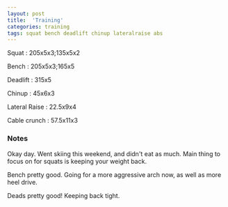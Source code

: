 ```yaml
---
layout: post
title:  'Training'
categories: training
tags: squat bench deadlift chinup lateralraise abs
---
```


Squat       :   205x5x3;135x5x2

Bench       :   205x5x3;165x5

Deadlift    :   315x5

Chinup      :   45x6x3

Lateral Raise   :   22.5x9x4

Cable crunch    :   57.5x11x3

### Notes

Okay day. Went skiing this weekend, and didn't eat as much. Main thing to focus on for
squats is keeping your weight back.

Bench pretty good. Going for a more aggressive arch now, as well as more heel drive.

Deads pretty good! Keeping back tight.

